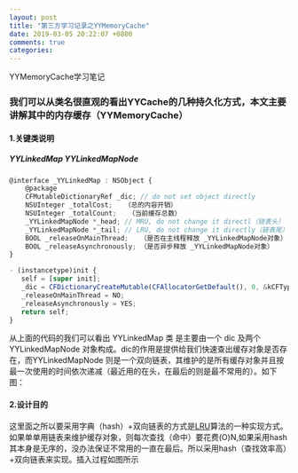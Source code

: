 ```yaml
---
layout: post
title: "第三方学习记录之YYMemoryCache"
date: 2019-03-05 20:22:07 +0800
comments: true
categories: 
---
```


YYMemoryCache学习笔记<!--more-->

### 我们可以从类名很直观的看出YYCache的几种持久化方式，本文主要讲解其中的内存缓存（YYMemoryCache）

#### 1.关键类说明

##### YYLinkedMap YYLinkedMapNode
```javascript
@interface _YYLinkedMap : NSObject {   
    @package
    CFMutableDictionaryRef _dic; // do not set object directly
    NSUInteger _totalCost;   （总的内容开销）
    NSUInteger _totalCount;   （当前缓存总数）
    _YYLinkedMapNode *_head; // MRU, do not change it directl（链表头）
    _YYLinkedMapNode *_tail; // LRU, do not change it directly（链表尾）
    BOOL _releaseOnMainThread;   （是否在主线程释放 _YYLinkedMapNode对象）
    BOOL _releaseAsynchronously; （是否异步释放 _YYLinkedMapNode对象）
}

- (instancetype)init {
   self = [super init];
   _dic = CFDictionaryCreateMutable(CFAllocatorGetDefault(), 0, &kCFTypeDictionaryKeyCallBacks, &kCFTypeDictionaryValueCallBacks);
   _releaseOnMainThread = NO;
   _releaseAsynchronously = YES;
   return self;
}
```
从上面的代码的我们可以看出 YYLinkedMap 类 是主要由一个 dic 及两个YYLinkedMapNode 对象构成。dic的作用是提供给我们快速查出缓存对象是否存在，而YYLinkedMapNode 则是一个双向链表，其维护的是所有缓存对象并且按最一次使用的时间依次递减（最近用的在头，在最后的则是最不常用的）。如下图：




#### 2.设计目的

这里面之所以要采用字典（hash）+双向链表的方式是[LRU](https://baike.baidu.com/item/LRU/1269842?fr=aladdin)算法的一种实现方式。如果单单用链表来维护缓存对象，则每次查找（命中）要花费(O)N,如果采用hash其本身是无序的，没办法保证不常用的一直在最后。所以采用hash（查找效率高）+双向链表来实现。插入过程如图所示



